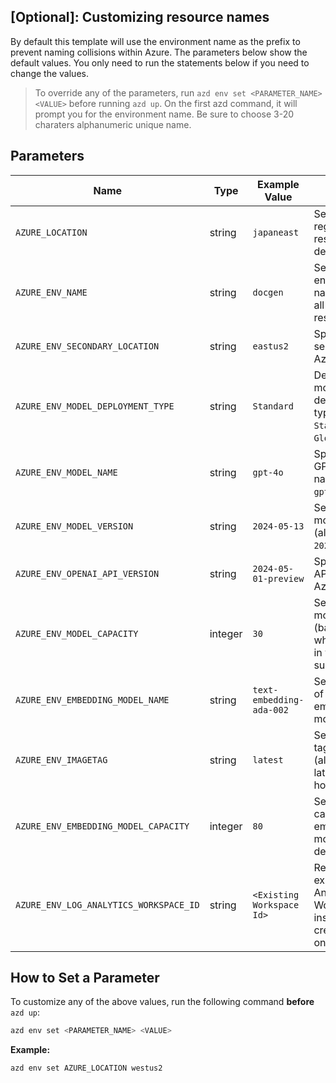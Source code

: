 ## [Optional]: Customizing resource names 

By default this template will use the environment name as the prefix to prevent naming collisions within Azure. The parameters below show the default values. You only need to run the statements below if you need to change the values. 


> To override any of the parameters, run `azd env set <PARAMETER_NAME> <VALUE>` before running `azd up`. On the first azd command, it will prompt you for the environment name. Be sure to choose 3-20 charaters alphanumeric unique name. 

## Parameters

| Name                                   | Type    | Example Value                | Purpose                                                                       |
| -------------------------------------- | ------- | ---------------------------- | ----------------------------------------------------------------------------- |
| `AZURE_LOCATION`                       | string  | `japaneast` | Sets the Azure region for resource deployment.                                |
| `AZURE_ENV_NAME`                       | string  | `docgen`                   | Sets the environment name prefix for all Azure resources.                     |
| `AZURE_ENV_SECONDARY_LOCATION`         | string  | `eastus2`                  | Specifies a secondary Azure region.                                           |
| `AZURE_ENV_MODEL_DEPLOYMENT_TYPE`      | string  | `Standard`                 | Defines the model deployment type (allowed: `Standard`, `GlobalStandard`).    |
| `AZURE_ENV_MODEL_NAME`                 | string  | `gpt-4o`                   | Specifies the GPT model name (allowed: `gpt-4`, `gpt-4o`).                    |
| `AZURE_ENV_MODEL_VERSION`                 | string  | `2024-05-13`                   | Set the Azure model version (allowed values: `2024-08-06`).                    |
| `AZURE_ENV_OPENAI_API_VERSION`                 | string  | `2024-05-01-preview`                   | Specifies the API version for Azure OpenAI.                    |
| `AZURE_ENV_MODEL_CAPACITY`             | integer | `30`                         | Sets the GPT model capacity (based on what's available in your subscription). |
| `AZURE_ENV_EMBEDDING_MODEL_NAME`       | string  | `text-embedding-ada-002`   | Sets the name of the embedding model to use.                                  |
| `AZURE_ENV_IMAGETAG`       | string  | `latest`   | Set the Image tag Like (allowed values: latest, dev, hotfix)                                   |
| `AZURE_ENV_EMBEDDING_MODEL_CAPACITY`   | integer | `80`                         | Sets the capacity for the embedding model deployment.                         |
| `AZURE_ENV_LOG_ANALYTICS_WORKSPACE_ID` | string  | `<Existing Workspace Id>`  | Reuses an existing Log Analytics Workspace instead of creating a new one.     |


## How to Set a Parameter

To customize any of the above values, run the following command **before** `azd up`:

```bash
azd env set <PARAMETER_NAME> <VALUE>
```

**Example:**

```bash
azd env set AZURE_LOCATION westus2
```